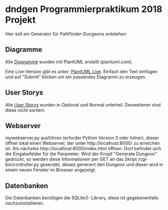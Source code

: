 # dndgen Programmierpraktikum 2018 Projekt
Hier soll ein Generator für Pathfinder-Dungeons entstehen

## Diagramme
Alle [Diagramme](diagrams/) wurden mit PlantUML erstellt (plantuml.com).

Eine Live-Version gibt es unter: 
	[PlantUML Live](http://www.plantuml.com/plantuml/uml/).
Einfach den Text einfügen und auf "Submit" klicken um ein passendes Diagramm zu erzeugen.

## User Storys
Alle [User Storys](User_Storys) wurden in Optional und Normal unterteil. Desweiteren sind diese nicht sortiert.

## Webserver
mywebserver.py ausführen (erforder Python Version 3 oder höher), dieser öffnet lokal einen Webserver, der unter http://localhost:8000/ zu erreichen ist.
Als nächstes http://localhost:8000/index.html öffnen. Dort befindet sich die Eingabefelder für die Parameter. Wird der Knopf "Generate Dungeon" gedrückt, so werden diese Informationen per GET an das Skript /cgi-bin/controller.py gesendet, dieses generiert den Dungeon und dieser wird in einem neuen Fenster im Browser angezeigt.

## Datenbanken

Die Datenbanken benötigen die SQLite3- Library, diese ist gegebenenfalls nachzuinstallieren. 